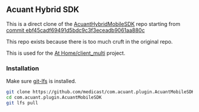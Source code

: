 ## Acuant Hybrid SDK
This is a direct clone of the [AcuantHybridMobileSDK](https://github.com/Acuant/AcuantHybridMobileSDK) repo starting from 
[commit ebf45cadf69491d5bdc9c3f3eceadb9061aa880c](https://github.com/Acuant/AcuantHybridMobileSDK/tree/ebf45cadf69491d5bdc9c3f3eceadb9061aa880c)

This repo exists because there is too much cruft in the original repo.


This is used for the [At Home/client_multi](https://github.com/medicast/client-multi) project.


### Installation
Make sure [git-lfs](https://git-lfs.github.com/) is installed.


```bash
git clone https://github.com/medicast/com.acuant.plugin.AcuantMobileSDK
cd com.acuant.plugin.AcuantMobileSDK
git lfs pull
```
